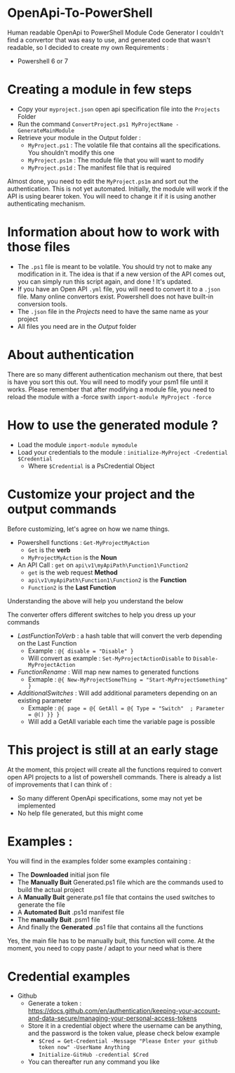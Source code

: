 # OpenApi-To-PowerShell
Human readable OpenApi to PowerShell Module Code Generator
I couldn't find a convertor that was easy to use, and generated code that wasn't readable, so I decided to create my own
Requirements :
* Powershell 6 or 7

# Creating a module in few steps
* Copy your `myproject.json` open api specification file into the `Projects` Folder
* Run the command `ConvertProject.ps1 MyProjectName -GenerateMainModule`
* Retrieve your module in the Output folder :
  * `MyProject.ps1` : The volatile file that contains all the specifications. You shouldn't modify this one
  * `MyProject.ps1m` : The module file that you will want to modify
  * `MyProject.ps1d` : The manifest file that is required

Almost done, you need to edit the `MyProject.ps1m` and sort out the authentication. This is not yet automated. Initially, the module will work if the API is using bearer token. You will need to change it if it is using another authenticating mechanism.

# Information about how to work with those files
* The `.ps1` file is meant to be volatile. You should try not to make any modification in it. The idea is that if a new version of the API comes out, you can simply run this script again, and done ! It's updated.
* If you have an Open API `.yml` file, you will need to convert it to a `.json` file. Many online convertors exist. Powershell does not have built-in conversion tools.
* The `.json` file in the *Projects*  need to have the same name as your project
* All files you need are in the *Output* folder

# About authentication
There are so many different authentication mechanism out there, that best is have you sort this out.
You will need to modify your psm1 file until it works. Please remember that after modifying a module file, you need to reload the module with a -force swith `import-module MyProject -force`

# How to use the generated module ?
* Load the module `import-module mymodule`
* Load your credentials to the module : `initialize-MyProject -Credential $Credential`
  * Where `$Credential` is a PsCredential Object

# Customize your project and the output commands
Before customizing, let's agree on how we name things.
* Powershell functions : `Get-MyProjectMyAction`
  * `Get` is the **verb**
  * `MyProjectMyAction` is the **Noun**
* An API Call : `get` on `api\v1\myApiPath\Function1\Function2`
  * `get` is the web request **Method**
  * `api\v1\myApiPath\Function1\Function2` is the **Function**
  * `Function2` is the **Last Function**

Understanding the above will help you understand the below

The converter offers different switches to help you dress up your commands
* *LastFunctionToVerb* : a hash table that will convert the verb depending on the Last Function
  * Example : `@{ disable = "Disable" }`
  * Will convert as example : `Set-MyProjectActionDisable` to `Disable-MyProjectAction`
* *FunctionRename* : Will map new names to generated functions
  * Exmaple : `@{ New-MyProjectSomeThing = "Start-MyProjectSomething" }`
* *AdditionalSwitches* : Will add additional parameters depending on an existing parameter
  * Exmaple : `@{ page = @{ GetAll = @{ Type = "Switch"  ; Parameter = @() }} }`
  * Will add a GetAll variable each time the variable page is possible

# This project is still at an early stage
At the moment, this project will create all the functions required to convert open API projects to a list of powershell commands.
There is already a list of improvements that I can think of :
* So many different OpenApi specifications, some may not yet be implemented
* No help file generated, but this might come


# Examples :
You will find in the examples folder some examples containing :
* The **Downloaded** initial json file
* The **Manually Buit** Generated.ps1 file which are the commands used to build the actual project
* A **Manually Buit** generate.ps1 file that contains the used switches to generate the file
* A **Automated Buit** .ps1d manifest file
* The **manually Buit** .psm1 file
* And finally the **Generated** .ps1 file that contains all the functions

Yes, the main file has to be manually buit, this function will come. At the moment, you need to copy paste / adapt to your need what is there

# Credential examples
* Github
  * Generate a token : https://docs.github.com/en/authentication/keeping-your-account-and-data-secure/managing-your-personal-access-tokens
  * Store it in a credential object where the username can be anything, and the password is the token value, please check below example
    * `$Cred = Get-Credential -Message "Please Enter your github token now" -UserName Anything`
    * `Initialize-GitHub -credential $Cred`
  * You can thereafter run any command you like